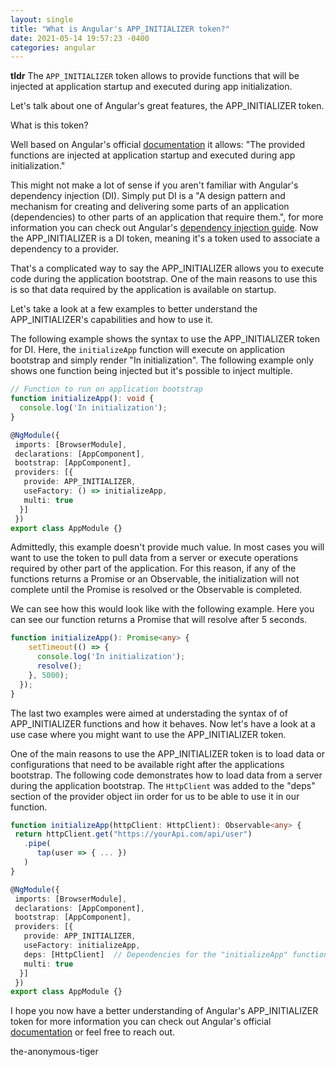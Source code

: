 ```yaml
---
layout: single
title: "What is Angular's APP_INITIALIZER token?"
date: 2021-05-14 19:57:23 -0400
categories: angular
---
```


**tldr** The `APP_INITIALIZER` token allows to provide functions that will be injected at application startup and executed during app initialization.

Let's talk about one of Angular's great features, the APP_INITIALIZER token.

What is this token? 

Well based on Angular's official [documentation](https://angular.io/api/core/APP_INITIALIZER) it allows: "The provided functions are injected at application startup and executed during app initialization."

This might not make a lot of sense if you aren't familiar with Angular's dependency injection (DI). Simply put DI is a "A design pattern and mechanism for creating and delivering some parts of an application (dependencies) to other parts of an application that require them.", for more information you can check out Angular's [dependency injection guide](https://angular.io/guide/dependency-injection). Now the APP_INITIALIZER is a DI token, meaning it's a token used to associate a dependency to a provider.

That's a complicated way to say the APP_INITIALIZER allows you to execute code during the application bootstrap. One of the main reasons to use this is so that data required by the application is available on startup.

Let's take a look at a few examples to better understand the APP_INITIALIZER's capabilities and how to use it.

The following example shows the syntax to use the APP_INITIALIZER token for DI. Here, the `initializeApp` function will execute on application bootstrap and simply render "In initialization". The following example only shows one function being injected but it's possible to inject multiple.

```typescript
// Function to run on application bootstrap
function initializeApp(): void {
  console.log('In initialization');
}

@NgModule({
 imports: [BrowserModule],
 declarations: [AppComponent],
 bootstrap: [AppComponent],
 providers: [{
   provide: APP_INITIALIZER,
   useFactory: () => initializeApp,
   multi: true
  }]
 })
export class AppModule {}
```

Admittedly, this example doesn't provide much value. In most cases you will want to use the token to pull data from a server or execute operations required by other part of the application. For this reason, if any of the functions returns a Promise or an Observable, the initialization will not complete until the Promise is resolved or the Observable is completed.

We can see how this would look like with the following example. Here you can see our function returns a Promise that will resolve after 5 seconds.

```typescript
function initializeApp(): Promise<any> {
    setTimeout(() => {
      console.log('In initialization');
      resolve();
    }, 5000);
  });
}
```

The last two examples were aimed at understading the syntax of of APP_INITIALIZER functions and how it behaves. Now let's have a look at a use case where you might want to use the APP_INITIALIZER token.

One of the main reasons to use the APP_INITIALIZER token is to load data or configurations that need to be available right after the applications bootstrap. The following code demonstrates how to load data from a server during the application bootstrap. The `HttpClient` was added to the "deps" section of the provider object iin order for us to be able to use it in our function.

```typescript
function initializeApp(httpClient: HttpClient): Observable<any> {
 return httpClient.get("https://yourApi.com/api/user")
   .pipe(
      tap(user => { ... })
   )
}

@NgModule({
 imports: [BrowserModule],
 declarations: [AppComponent],
 bootstrap: [AppComponent],
 providers: [{
   provide: APP_INITIALIZER,
   useFactory: initializeApp,
   deps: [HttpClient]  // Dependencies for the "initializeApp" function
   multi: true
  }]
 })
export class AppModule {}
```

I hope you now have a better understanding of Angular's APP_INITIALIZER token for more information you can check out Angular's official [documentation](https://angular.io/api/core/APP_INITIALIZER) or feel free to reach out.

the-anonymous-tiger

